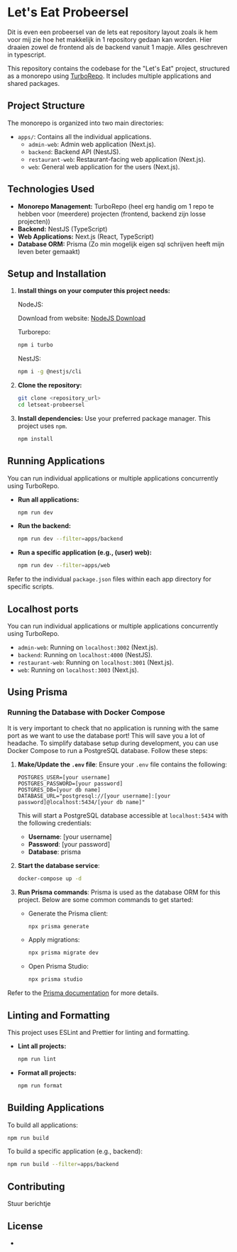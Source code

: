 # Let's Eat Probeersel
Dit is even een probeersel van de lets eat repository layout zoals ik hem voor mij zie hoe het makkelijk in 1 repository gedaan kan worden. Hier draaien zowel de frontend als de backend vanuit 1 mapje. Alles geschreven in typescript.


This repository contains the codebase for the "Let's Eat" project, structured as a monorepo using [TurboRepo](https://turbo.build/). It includes multiple applications and shared packages.

## Project Structure

The monorepo is organized into two main directories:

-   `apps/`: Contains all the individual applications.
    -   `admin-web`: Admin web application (Next.js).
    -   `backend`: Backend API (NestJS).
    -   `restaurant-web`: Restaurant-facing web application (Next.js).
    -   `web`: General web application for the users (Next.js).


## Technologies Used

-   **Monorepo Management:** TurboRepo (heel erg handig om 1 repo te hebben voor (meerdere) projecten (frontend, backend zijn losse projecten))
-   **Backend:** NestJS (TypeScript)
-   **Web Applications:** Next.js (React, TypeScript)
-   **Database ORM:** Prisma (Zo min mogelijk eigen sql schrijven heeft mijn leven beter gemaakt)

## Setup and Installation

1.  **Install things on your computer this project needs:**

    NodeJS:
    
    Download from website:
    [NodeJS Download](https://nodejs.org/en/download)


    Turborepo:
    ```bash
    npm i turbo
    ```
    NestJS:
    ```bash
    npm i -g @nestjs/cli
    ```
2.  **Clone the repository:**
    ```bash
    git clone <repository_url>
    cd letseat-probeersel
    ```
3.  **Install dependencies:**
    Use your preferred package manager. This project uses `npm`.
    ```bash
    npm install
    ```

## Running Applications

You can run individual applications or multiple applications concurrently using TurboRepo.

-   **Run all applications:**
    ```bash
    npm run dev
    ```
-   **Run the backend:**
    ```bash
    npm run dev --filter=apps/backend
    ```
-   **Run a specific application (e.g., (user) web):**
    ```bash
    npm run dev --filter=apps/web
    ```

Refer to the individual `package.json` files within each app directory for specific scripts.

## Localhost ports

You can run individual applications or multiple applications concurrently using TurboRepo.
-   `admin-web`: Running on `localhost:3002` (Next.js).
-   `backend`: Running on `localhost:4000` (NestJS).
-   `restaurant-web`: Running on `localhost:3001` (Next.js).
-   `web`: Running on `localhost:3003` (Next.js).

## Using Prisma

### Running the Database with Docker Compose

It is very important to check that no application is running with the same port as we want to use the database port!
This will save you a lot of headache.
To simplify database setup during development, you can use Docker Compose to run a PostgreSQL database. Follow these steps:

1. **Make/Update the `.env` file**:
   Ensure your `.env` file contains the following:
   ```
   POSTGRES_USER=[your username]
   POSTGRES_PASSWORD=[your password]
   POSTGRES_DB=[your db name]
   DATABASE_URL="postgresql://[your username]:[your password]@localhost:5434/[your db name]"
   ```

   This will start a PostgreSQL database accessible at `localhost:5434` with the following credentials:
   - **Username**: [your username]
   - **Password**: [your password]
   - **Database**: prisma

2. **Start the database service**:
   ```bash
   docker-compose up -d
   ```

3. **Run Prisma commands**:
    Prisma is used as the database ORM for this project. Below are some common commands to get started:

   - Generate the Prisma client:
     ```bash
     npx prisma generate
     ```
   - Apply migrations:
     ```bash
     npx prisma migrate dev
     ```
   - Open Prisma Studio:
     ```bash
     npx prisma studio
     ```

Refer to the [Prisma documentation](https://www.prisma.io/docs) for more details.

## Linting and Formatting

This project uses ESLint and Prettier for linting and formatting.

-   **Lint all projects:**
    ```bash
    npm run lint
    ```
-   **Format all projects:**
    ```bash
    npm run format
    ```
## Building Applications

To build all applications:

```bash
npm run build
```

To build a specific application (e.g., backend):

```bash
npm run build --filter=apps/backend
```


## Contributing

Stuur berichtje

## License

-